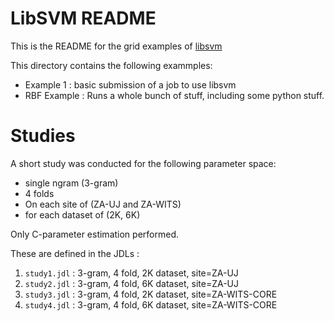 # LibSVM README

This is the README for the grid examples of [libsvm](http://ci.sagrid.ac.za/job/libsvm-deploy)

This directory contains the following exammples:

  * Example 1 : basic submission of a job to use libsvm
  * RBF Example : Runs a whole bunch of stuff, including some python stuff.

# Studies

A short study was conducted for the following parameter space:

  * single ngram (3-gram)
  * 4 folds
  * On each site of (ZA-UJ and ZA-WITS)
  * for each dataset of (2K, 6K)

Only C-parameter estimation performed.

These are defined in the JDLs :

  1. `study1.jdl` : 3-gram, 4 fold, 2K dataset, site=ZA-UJ
  1. `study2.jdl` : 3-gram, 4 fold, 6K dataset, site=ZA-UJ
  1. `study3.jdl` : 3-gram, 4 fold, 2K dataset, site=ZA-WITS-CORE
  1. `study4.jdl` : 3-gram, 4 fold, 6K dataset, site=ZA-WITS-CORE

